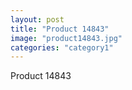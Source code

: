 ```yaml
---
layout: post
title: "Product 14843"
image: "product14843.jpg"
categories: "category1"
---
```

Product 14843
